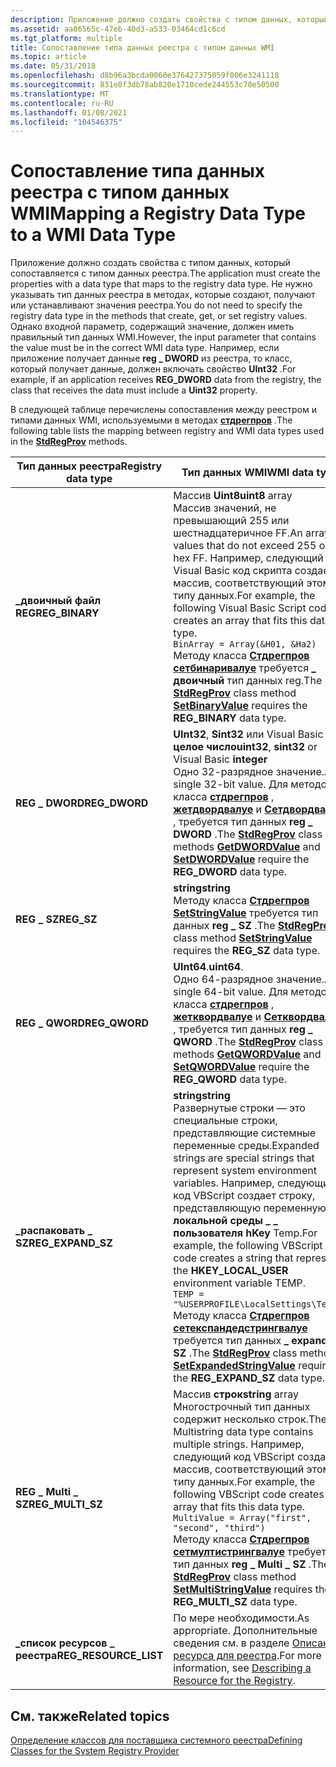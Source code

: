 ```yaml
---
description: Приложение должно создать свойства с типом данных, который сопоставляется с типом данных реестра.
ms.assetid: aa86565c-47eb-40d3-a533-03464cd1c6cd
ms.tgt_platform: multiple
title: Сопоставление типа данных реестра с типом данных WMI
ms.topic: article
ms.date: 05/31/2018
ms.openlocfilehash: d8b96a3bcda0060e376427375059f006e3241118
ms.sourcegitcommit: 831e8f3db78ab820e1710cede244553c70e50500
ms.translationtype: MT
ms.contentlocale: ru-RU
ms.lasthandoff: 01/08/2021
ms.locfileid: "104546375"
---
```

# <a name="mapping-a-registry-data-type-to-a-wmi-data-type"></a><span data-ttu-id="cbb66-103">Сопоставление типа данных реестра с типом данных WMI</span><span class="sxs-lookup"><span data-stu-id="cbb66-103">Mapping a Registry Data Type to a WMI Data Type</span></span>

<span data-ttu-id="cbb66-104">Приложение должно создать свойства с типом данных, который сопоставляется с типом данных реестра.</span><span class="sxs-lookup"><span data-stu-id="cbb66-104">The application must create the properties with a data type that maps to the registry data type.</span></span> <span data-ttu-id="cbb66-105">Не нужно указывать тип данных реестра в методах, которые создают, получают или устанавливают значения реестра.</span><span class="sxs-lookup"><span data-stu-id="cbb66-105">You do not need to specify the registry data type in the methods that create, get, or set registry values.</span></span> <span data-ttu-id="cbb66-106">Однако входной параметр, содержащий значение, должен иметь правильный тип данных WMI.</span><span class="sxs-lookup"><span data-stu-id="cbb66-106">However, the input parameter that contains the value must be in the correct WMI data type.</span></span> <span data-ttu-id="cbb66-107">Например, если приложение получает данные **reg \_ DWORD** из реестра, то класс, который получает данные, должен включать свойство **UInt32** .</span><span class="sxs-lookup"><span data-stu-id="cbb66-107">For example, if an application receives **REG\_DWORD** data from the registry, the class that receives the data must include a **Uint32** property.</span></span>

<span data-ttu-id="cbb66-108">В следующей таблице перечислены сопоставления между реестром и типами данных WMI, используемыми в методах [**стдрегпров**](/previous-versions/windows/desktop/regprov/stdregprov) .</span><span class="sxs-lookup"><span data-stu-id="cbb66-108">The following table lists the mapping between registry and WMI data types used in the [**StdRegProv**](/previous-versions/windows/desktop/regprov/stdregprov) methods.</span></span>



| <span data-ttu-id="cbb66-109">Тип данных реестра</span><span class="sxs-lookup"><span data-stu-id="cbb66-109">Registry data type</span></span>      | <span data-ttu-id="cbb66-110">Тип данных WMI</span><span class="sxs-lookup"><span data-stu-id="cbb66-110">WMI data type</span></span>                                                                                                                                                                                                                                                                                                                                                                                                                                                                                                 |
|-------------------------|---------------------------------------------------------------------------------------------------------------------------------------------------------------------------------------------------------------------------------------------------------------------------------------------------------------------------------------------------------------------------------------------------------------------------------------------------------------------------------------------------------------|
| <span data-ttu-id="cbb66-111">**\_двоичный файл REG**</span><span class="sxs-lookup"><span data-stu-id="cbb66-111">**REG\_BINARY**</span></span>         | <span data-ttu-id="cbb66-112">Массив **Uint8**</span><span class="sxs-lookup"><span data-stu-id="cbb66-112">**uint8** array</span></span><br/> <span data-ttu-id="cbb66-113">Массив значений, не превышающий 255 или шестнадцатеричное FF.</span><span class="sxs-lookup"><span data-stu-id="cbb66-113">An array of values that do not exceed 255 or hex FF.</span></span> <span data-ttu-id="cbb66-114">Например, следующий Visual Basic код скрипта создает массив, соответствующий этому типу данных.</span><span class="sxs-lookup"><span data-stu-id="cbb66-114">For example, the following Visual Basic Script code creates an array that fits this data type.</span></span><br/> `BinArray = Array(&H01, &Ha2)`<br/> <span data-ttu-id="cbb66-115">Методу класса [**Стдрегпров**](/previous-versions/windows/desktop/regprov/stdregprov) [**сетбинаривалуе**](/previous-versions/windows/desktop/regprov/setbinaryvalue-method-in-class-stdregprov) требуется **\_ двоичный** тип данных reg.</span><span class="sxs-lookup"><span data-stu-id="cbb66-115">The [**StdRegProv**](/previous-versions/windows/desktop/regprov/stdregprov) class method [**SetBinaryValue**](/previous-versions/windows/desktop/regprov/setbinaryvalue-method-in-class-stdregprov) requires the **REG\_BINARY** data type.</span></span><br/>                                                                                          |
| <span data-ttu-id="cbb66-116">**REG \_ DWORD**</span><span class="sxs-lookup"><span data-stu-id="cbb66-116">**REG\_DWORD**</span></span>          | <span data-ttu-id="cbb66-117">**UInt32**, **Sint32** или Visual Basic **целое число**</span><span class="sxs-lookup"><span data-stu-id="cbb66-117">**uint32**, **sint32** or Visual Basic **integer**</span></span><br/> <span data-ttu-id="cbb66-118">Одно 32-разрядное значение.</span><span class="sxs-lookup"><span data-stu-id="cbb66-118">A single 32-bit value.</span></span> <span data-ttu-id="cbb66-119">Для методов класса [**стдрегпров**](/previous-versions/windows/desktop/regprov/stdregprov) , [**жетдвордвалуе**](/previous-versions/windows/desktop/regprov/getdwordvalue-method-in-class-stdregprov) и [**Сетдвордвалуе**](/previous-versions/windows/desktop/regprov/setdwordvalue-method-in-class-stdregprov) , требуется тип данных **reg \_ DWORD** .</span><span class="sxs-lookup"><span data-stu-id="cbb66-119">The [**StdRegProv**](/previous-versions/windows/desktop/regprov/stdregprov) class methods [**GetDWORDValue**](/previous-versions/windows/desktop/regprov/getdwordvalue-method-in-class-stdregprov) and [**SetDWORDValue**](/previous-versions/windows/desktop/regprov/setdwordvalue-method-in-class-stdregprov) require the **REG\_DWORD** data type.</span></span><br/>                                                                                                                                                                  |
| <span data-ttu-id="cbb66-120">**REG \_ SZ**</span><span class="sxs-lookup"><span data-stu-id="cbb66-120">**REG\_SZ**</span></span>             | <span data-ttu-id="cbb66-121">**string**</span><span class="sxs-lookup"><span data-stu-id="cbb66-121">**string**</span></span><br/> <span data-ttu-id="cbb66-122">Методу класса [**Стдрегпров**](/previous-versions/windows/desktop/regprov/stdregprov) [**SetStringValue**](/previous-versions/windows/desktop/regprov/setstringvalue-method-in-class-stdregprov) требуется тип данных **reg \_ SZ** .</span><span class="sxs-lookup"><span data-stu-id="cbb66-122">The [**StdRegProv**](/previous-versions/windows/desktop/regprov/stdregprov) class method [**SetStringValue**](/previous-versions/windows/desktop/regprov/setstringvalue-method-in-class-stdregprov) requires the **REG\_SZ** data type.</span></span><br/>                                                                                                                                                                                                                                                                                                            |
| <span data-ttu-id="cbb66-123">**REG \_ QWORD**</span><span class="sxs-lookup"><span data-stu-id="cbb66-123">**REG\_QWORD**</span></span>          | <span data-ttu-id="cbb66-124">**UInt64**.</span><span class="sxs-lookup"><span data-stu-id="cbb66-124">**uint64**.</span></span><br/> <span data-ttu-id="cbb66-125">Одно 64-разрядное значение.</span><span class="sxs-lookup"><span data-stu-id="cbb66-125">A single 64-bit value.</span></span> <span data-ttu-id="cbb66-126">Для методов класса [**стдрегпров**](/previous-versions/windows/desktop/regprov/stdregprov) , [**жетквордвалуе**](/previous-versions/windows/desktop/regprov/getqwordvalue-method-in-class-stdregprov) и [**Сетквордвалуе**](/previous-versions/windows/desktop/regprov/setqwordvalue-method-in-class-stdregprov) , требуется тип данных **reg \_ QWORD** .</span><span class="sxs-lookup"><span data-stu-id="cbb66-126">The [**StdRegProv**](/previous-versions/windows/desktop/regprov/stdregprov) class methods [**GetQWORDValue**](/previous-versions/windows/desktop/regprov/getqwordvalue-method-in-class-stdregprov) and [**SetQWORDValue**](/previous-versions/windows/desktop/regprov/setqwordvalue-method-in-class-stdregprov) require the **REG\_QWORD** data type.</span></span><br/>                                                                                                                                                                                                         |
| <span data-ttu-id="cbb66-127">**\_распаковать \_ SZ**</span><span class="sxs-lookup"><span data-stu-id="cbb66-127">**REG\_EXPAND\_SZ**</span></span>     | <span data-ttu-id="cbb66-128">**string**</span><span class="sxs-lookup"><span data-stu-id="cbb66-128">**string**</span></span><br/> <span data-ttu-id="cbb66-129">Развернутые строки — это специальные строки, представляющие системные переменные среды.</span><span class="sxs-lookup"><span data-stu-id="cbb66-129">Expanded strings are special strings that represent system environment variables.</span></span> <span data-ttu-id="cbb66-130">Например, следующий код VBScript создает строку, представляющую переменную **локальной среды \_ \_ пользователя hKey** Temp.</span><span class="sxs-lookup"><span data-stu-id="cbb66-130">For example, the following VBScript code creates a string that represents the **HKEY\_LOCAL\_USER** environment variable TEMP.</span></span><br/> `TEMP = "%USERPROFILE\LocalSettings\Temp%"`<br/> <span data-ttu-id="cbb66-131">Методу класса [**Стдрегпров**](/previous-versions/windows/desktop/regprov/stdregprov) [**сетекспандедстрингвалуе**](/previous-versions/windows/desktop/regprov/setexpandedstringvalue-method-in-class-stdregprov) требуется тип данных **\_ expand \_ SZ** .</span><span class="sxs-lookup"><span data-stu-id="cbb66-131">The [**StdRegProv**](/previous-versions/windows/desktop/regprov/stdregprov) class method [**SetExpandedStringValue**](/previous-versions/windows/desktop/regprov/setexpandedstringvalue-method-in-class-stdregprov) requires the **REG\_EXPAND\_SZ** data type.</span></span><br/> |
| <span data-ttu-id="cbb66-132">**REG \_ Multi \_ SZ**</span><span class="sxs-lookup"><span data-stu-id="cbb66-132">**REG\_MULTI\_SZ**</span></span>      | <span data-ttu-id="cbb66-133">Массив **строк**</span><span class="sxs-lookup"><span data-stu-id="cbb66-133">**string** array</span></span><br/> <span data-ttu-id="cbb66-134">Многострочный тип данных содержит несколько строк.</span><span class="sxs-lookup"><span data-stu-id="cbb66-134">The Multistring data type contains multiple strings.</span></span> <span data-ttu-id="cbb66-135">Например, следующий код VBScript создает массив, соответствующий этому типу данных.</span><span class="sxs-lookup"><span data-stu-id="cbb66-135">For example, the following VBScript code creates an array that fits this data type.</span></span><br/> `MultiValue = Array("first", "second", "third")`<br/> <span data-ttu-id="cbb66-136">Методу класса [**Стдрегпров**](/previous-versions/windows/desktop/regprov/stdregprov) [**сетмултистрингвалуе**](/previous-versions/windows/desktop/regprov/setmultistringvalue-method-in-class-stdregprov) требуется тип данных **reg \_ Multi \_ SZ** .</span><span class="sxs-lookup"><span data-stu-id="cbb66-136">The [**StdRegProv**](/previous-versions/windows/desktop/regprov/stdregprov) class method [**SetMultiStringValue**](/previous-versions/windows/desktop/regprov/setmultistringvalue-method-in-class-stdregprov) requires the **REG\_MULTI\_SZ** data type.</span></span><br/>                                                                     |
| <span data-ttu-id="cbb66-137">**\_список ресурсов \_ реестра**</span><span class="sxs-lookup"><span data-stu-id="cbb66-137">**REG\_RESOURCE\_LIST**</span></span> | <span data-ttu-id="cbb66-138">По мере необходимости.</span><span class="sxs-lookup"><span data-stu-id="cbb66-138">As appropriate.</span></span> <span data-ttu-id="cbb66-139">Дополнительные сведения см. в разделе [Описание ресурса для реестра](describing-a-resource-for-the-registry.md).</span><span class="sxs-lookup"><span data-stu-id="cbb66-139">For more information, see [Describing a Resource for the Registry](describing-a-resource-for-the-registry.md).</span></span><br/>                                                                                                                                                                                                                                                                                                                                                                    |



 

## <a name="related-topics"></a><span data-ttu-id="cbb66-140">См. также</span><span class="sxs-lookup"><span data-stu-id="cbb66-140">Related topics</span></span>

<dl> <dt>

[<span data-ttu-id="cbb66-141">Определение классов для поставщика системного реестра</span><span class="sxs-lookup"><span data-stu-id="cbb66-141">Defining Classes for the System Registry Provider</span></span>](defining-classes-for-the-system-registry-provider.md)
</dt> </dl>

 

